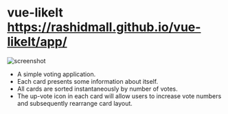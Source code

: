 # vue-likeIt https://rashidmall.github.io/vue-likeIt/app/

![screenshot](https://github.com/RashidMall/public/images/likeit.png)

* A simple voting application.
* Each card presents some information about itself. 
* All cards are sorted instantaneously by number of votes. 
* The up-vote icon in each card will allow users to increase vote numbers and subsequently rearrange card layout.